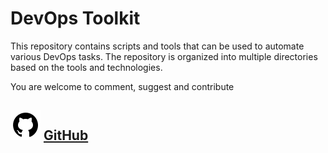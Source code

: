# DevOps Toolkit
This repository contains scripts and tools that can be used to automate various DevOps tasks. The repository is organized into multiple directories based on the tools and technologies.

You are welcome to comment, suggest and contribute

## ![](github/github.svg) [GitHub](github/README.md)